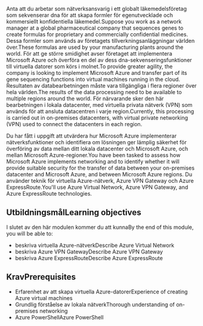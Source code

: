 <span data-ttu-id="50e54-101">Anta att du arbetar som nätverksansvarig i ett globalt läkemedelsföretag som sekvenserar dna för att skapa formler för egenutvecklade och kommersiellt konfidentiella läkemedel.</span><span class="sxs-lookup"><span data-stu-id="50e54-101">Suppose you work as a network manager at a global pharmaceutical company that sequences genes to create formulas for proprietary and commercially confidential medicines.</span></span> <span data-ttu-id="50e54-102">Dessa formler som används av företagets tillverkningsanläggningar världen över.</span><span class="sxs-lookup"><span data-stu-id="50e54-102">These formulas are used by your manufacturing plants around the world.</span></span> <span data-ttu-id="50e54-103">För att ge större smidighet avser företaget att implementera Microsoft Azure och överföra en del av dess dna-sekvenseringsfunktioner till virtuella datorer som körs i molnet.</span><span class="sxs-lookup"><span data-stu-id="50e54-103">To provide greater agility, the company is looking to implement Microsoft Azure and transfer part of its gene sequencing functions into virtual machines running in the cloud.</span></span> <span data-ttu-id="50e54-104">Resultaten av databearbetningen måste vara tillgängliga i flera regioner över hela världen.</span><span class="sxs-lookup"><span data-stu-id="50e54-104">The results of the data processing need to be available to multiple regions around the world.</span></span> <span data-ttu-id="50e54-105">För närvarande sker den här bearbetningen i lokala datacenter, med virtuella privata nätverk (VPN) som används för att ansluta datacentren i varje region.</span><span class="sxs-lookup"><span data-stu-id="50e54-105">Currently, this processing is carried out in on-premises datacenters, with virtual private networking (VPN) used to connect the datacenters in each region.</span></span>

<span data-ttu-id="50e54-106">Du har fått i uppgift att utvärdera hur Microsoft Azure implementerar nätverksfunktioner och identifiera om lösningen ger lämplig säkerhet för överföring av data mellan ditt lokala datacenter och Microsoft Azure, och mellan Microsoft Azure-regioner.</span><span class="sxs-lookup"><span data-stu-id="50e54-106">You have been tasked to assess how Microsoft Azure implements networking and to identify whether it will provide suitable security for the transfer of data between your on-premises datacenter and Microsoft Azure, and between Microsoft Azure regions.</span></span> <span data-ttu-id="50e54-107">Du använder teknik för virtuella Azure-nätverk, Azure VPN Gateway och Azure ExpressRoute.</span><span class="sxs-lookup"><span data-stu-id="50e54-107">You'll use Azure Virtual Network, Azure VPN Gateway, and Azure ExpressRoute technologies.</span></span>

## <a name="learning-objectives"></a><span data-ttu-id="50e54-108">Utbildningsmål</span><span class="sxs-lookup"><span data-stu-id="50e54-108">Learning objectives</span></span>

<span data-ttu-id="50e54-109">I slutet av den här modulen kommer du att kunna</span><span class="sxs-lookup"><span data-stu-id="50e54-109">By the end of this module, you will be able to:</span></span>

- <span data-ttu-id="50e54-110">beskriva virtuella Azure-nätverk</span><span class="sxs-lookup"><span data-stu-id="50e54-110">Describe Azure Virtual Network</span></span>
- <span data-ttu-id="50e54-111">beskriva Azure VPN Gateway</span><span class="sxs-lookup"><span data-stu-id="50e54-111">Describe Azure VPN Gateway</span></span>
- <span data-ttu-id="50e54-112">beskriva Azure ExpressRoute</span><span class="sxs-lookup"><span data-stu-id="50e54-112">Describe Azure ExpressRoute</span></span>

## <a name="prerequisites"></a><span data-ttu-id="50e54-113">Krav</span><span class="sxs-lookup"><span data-stu-id="50e54-113">Prerequisites</span></span>

- <span data-ttu-id="50e54-114">Erfarenhet av att skapa virtuella Azure-datorer</span><span class="sxs-lookup"><span data-stu-id="50e54-114">Experience of creating Azure virtual machines</span></span>
- <span data-ttu-id="50e54-115">Grundlig förståelse av lokala nätverk</span><span class="sxs-lookup"><span data-stu-id="50e54-115">Thorough understanding of on-premises networking</span></span>
- <span data-ttu-id="50e54-116">Azure PowerShell</span><span class="sxs-lookup"><span data-stu-id="50e54-116">Azure PowerShell</span></span>
